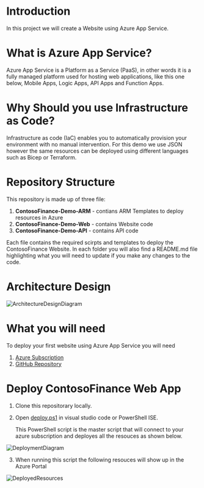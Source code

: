 # Introduction 

In this project we will create a Website using Azure App Service.


#  What is Azure App Service?

Azure App Service is a Platform as a Service (PaaS), in other words it is a fully managed platform used for hosting web applications, like this one below, Mobile Apps, Logic Apps, API Apps and Function Apps.


# Why Should you use Infrastructure as Code?

Infrastructure as code (IaC) enables you to automatically provision your environment with no manual intervention. For this demo we use JSON however the same resources can be deployed using different languages such as Bicep or Terraform.


# Repository Structure 

This repository is made up of three file:
1. **ContosoFinance-Demo-ARM** - contians ARM Templates to deploy resources in Azure
2. **ContosoFinance-Demo-Web** - contains Website code
3. **ContosoFinance-Demo-API** - contains API code

Each file contains the required scirpts and templates to deploy the ContosoFinance Website. In each folder you will also  find a README.md file highlighting what you will need to update if you make any changes to the code.


# Architecture Design

![ArchitectureDesignDiagram](https://github.com/SoniaConti/ContosoFinance-Demo/blob/main/ContosoFinance-Demo-ARM/Images/ArchitectureDesginDiagram.PNG)


# What you will need

To deploy your first website using Azure App Service you will need
1. [Azure Subscription](https://azure.microsoft.com/en-us/free/)
2. [GitHub Repository](github.com)

# Deploy ContosoFinance Web App

1. Clone this repositorary locally.
2. Open [deploy.ps1](https://github.com/SoniaConti/ContosoFinance-Demo/blob/f90588a64800ca5fe0d61391fead516042333bc4/ContosoFinance-Demo-ARM/deploy.ps1) in visual studio code or PowerShell ISE.

    This PowerShell script is the master script that will connect to your azure subscription and deployes all the resouces as shown below. 

![DeploymentDiagram](https://github.com/SoniaConti/ContosoFinance-Demo/blob/main/ContosoFinance-Demo-ARM/Images/DeploymentDiagram.PNG)

3. When running this script the following resouces will show up in the Azure Portal

![DeployedResources](https://github.com/SoniaConti/ContosoFinance-Demo/blob/main/ContosoFinance-Demo-ARM/Images/DeployedResources.PNG)



